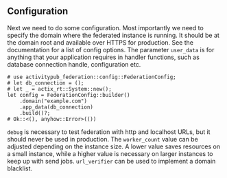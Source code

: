 ## Configuration

Next we need to do some configuration. Most importantly we need to specify the domain where the federated instance is running. It should be at the domain root and available over HTTPS for production. See the documentation for a list of config options. The parameter `user_data` is for anything that your application requires in handler functions, such as database connection handle, configuration etc.

```
# use activitypub_federation::config::FederationConfig;
# let db_connection = ();
# let _ = actix_rt::System::new();
let config = FederationConfig::builder()
    .domain("example.com")
    .app_data(db_connection)
    .build()?;
# Ok::<(), anyhow::Error>(())
```

`debug` is necessary to test federation with http and localhost URLs, but it should never be used in production. The `worker_count` value can be adjusted depending on the instance size. A lower value saves resources on a small instance, while a higher value is necessary on larger instances to keep up with send jobs. `url_verifier` can be used to implement a domain blacklist.